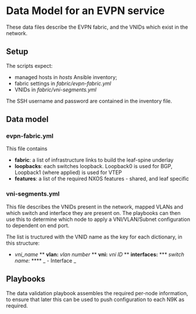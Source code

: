 # Data Model for an EVPN service

These data files describe the EVPN fabric, and the VNIDs which exist in the network.

## Setup

The scripts expect:
* managed hosts in _hosts_ Ansible inventory;
* fabric settings in _fabric/evpn-fabric.yml_
* VNIDs in _fabric/vni-segments.yml_
 
The SSH username and password are contained in the inventory file.

## Data model

### evpn-fabric.yml

This file contains

* **fabric**: a list of infrastructure links to build the leaf-spine underlay
* **loopbacks**: each switches loopback. Loopback0 is used for BGP, Loopback1 (where applied) is used for VTEP
* **features**: a list of the required NXOS features - shared, and leaf specific

### vni-segments.yml

This file describes the VNIDs present in the network, mapped VLANs and which switch and interface they are present on. The playbooks can then use this to determine which node to apply a VNI/VLAN/Subnet configuration to dependent on end port.

The list is tructured with the VNID name as the key for each dictionary, in this structure:

* _vni_name_
** **vlan:** _vlan number_
** **vni:** _vni ID_
** **interfaces:** 
*** _switch name:_
**** _ - Interface _

## Playbooks

The data validation playbook assembles the required per-node information, to ensure that later this can be used to push configuration to each N9K as required. 

